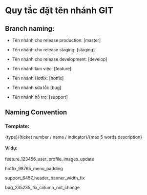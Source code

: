 # Quy tắc đặt tên nhánh GIT

## Branch naming:

* Tên nhánh cho release production: [master] 

* Tên nhánh cho release staging: [staging] 

* Tên nhánh cho release development: [develop]

* Tên nhánh làm việc: [feature]  

* Tên nhánh Hotfix: [hotfix] 

* Tên nhánh sửa lỗi: [bug] 

* Tên nhánh hỗ trợ: [support] 

## Naming Convention

### Template:

{type}/{ticket number / name / indicator}/{max 5 words description}

#### Ví dụ:

feature_123456_user_profile_images_update

hotfix_98765_menu_padding

support_6457_header_banner_width_fix

bug_235235_fix_column_not_change

